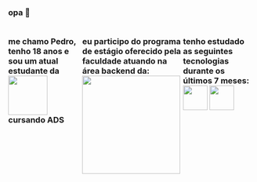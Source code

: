 ### opa 👋

<h3 style="display:flex;">

me chamo Pedro, tenho 18 anos e sou
um atual estudante da <img src="https://github.com/scortuzzi/scortuzzi/assets/142420670/ea633199-ef63-4603-a5f4-354af2fe75e1" style="width: 80px"> cursando ADS

eu participo do programa de estágio oferecido pela faculdade atuando na área backend da:
<img src="https://github.com/scortuzzi/scortuzzi/assets/142420670/c116a241-7c78-4161-ab00-7886748728e6" style="width:200px">

tenho estudado as seguintes tecnologias durante os últimos 7 meses:
<img src="https://cdn4.iconfinder.com/data/icons/logos-and-brands/512/181_Java_logo_logos-512.png" style="width:50px">
<img src="https://upload.wikimedia.org/wikipedia/commons/thumb/6/6a/JavaScript-logo.png/800px-JavaScript-logo.png" style="width:50px">

</h3>
